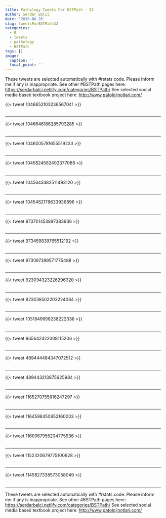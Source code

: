 ```yaml
---
title: Pathology Tweets For BSTPath - 32
author: Serdar Balci
date: '2019-08-26'
slug: tweetsForBSTPath32
categories:
  - R
  - tweets
  - pathology
  - BSTPath
tags: []
image:
  caption: ''
  focal_point: ''
---
```



These tweets are selected automatically with #rstats code. Please inform me if any is inappropriate.
See other #BSTPath pages here: https://serdarbalci.netlify.com/categories/BSTPath/ 
See selected social media based textbook project here: http://www.patolojinotlari.com/

{{< tweet 1046652103236567041 >}}
<br>
<br>
<hr>
{{< tweet 1046646186285793285 >}}
<br>
<br>
<hr>
{{< tweet 1046005781655519233 >}}
<br>
<br>
<hr>
{{< tweet 1045824582492377088 >}}
<br>
<br>
<hr>
{{< tweet 1045643382511493120 >}}
<br>
<br>
<hr>
{{< tweet 1045462178633936896 >}}
<br>
<br>
<hr>
{{< tweet 973701453897383936 >}}
<br>
<br>
<hr>
{{< tweet 973459839765512192 >}}
<br>
<br>
<hr>
{{< tweet 973097399571775488 >}}
<br>
<br>
<hr>
{{< tweet 923094323226296320 >}}
<br>
<br>
<hr>
{{< tweet 923038502203224064 >}}
<br>
<br>
<hr>
{{< tweet 1051849698238222338 >}}
<br>
<br>
<hr>
{{< tweet 965642422008115206 >}}
<br>
<br>
<hr>
{{< tweet 489444484347072512 >}}
<br>
<br>
<hr>
{{< tweet 489443213875625984 >}}
<br>
<br>
<hr>
{{< tweet 1165270755816247297 >}}
<br>
<br>
<hr>
{{< tweet 1164598450652160003 >}}
<br>
<br>
<hr>
{{< tweet 1160967955204775936 >}}
<br>
<br>
<hr>
{{< tweet 1152320679775100928 >}}
<br>
<br>
<hr>
{{< tweet 1145827338573058049 >}}
<br>
<br>
<hr>


These tweets are selected automatically with #rstats code. Please inform me if any is inappropriate.
See other #BSTPath pages here: https://serdarbalci.netlify.com/categories/BSTPath/ 
See selected social media based textbook project here: http://www.patolojinotlari.com/

